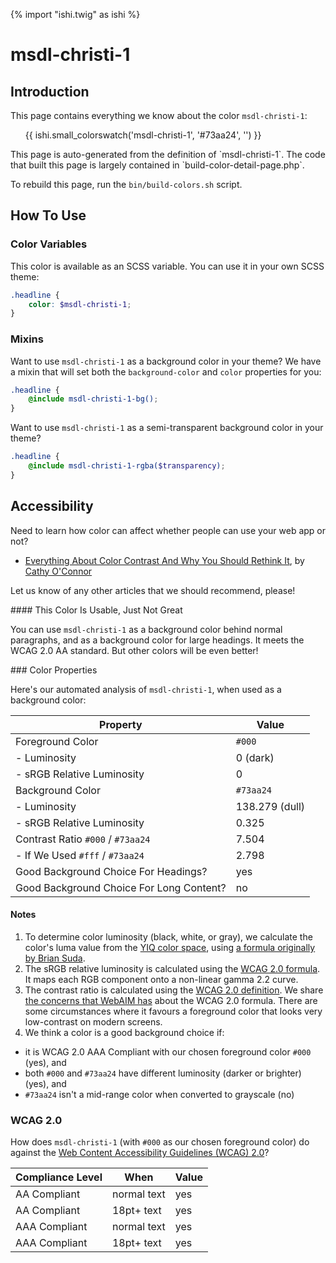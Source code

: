 {% import "ishi.twig" as ishi %}
# msdl-christi-1

## Introduction

This page contains everything we know about the color `msdl-christi-1`:

<div class="grid">
    <div class="cell">
        <div class="swatch">
            <ul>
                {{ ishi.small_colorswatch('msdl-christi-1', '#73aa24', '') }}
            </ul>
        </div>
    </div>
</div>

<div class="callout attention" markdown="1">
This page is auto-generated from the definition of `msdl-christi-1`. The code that built this page is largely contained in `build-color-detail-page.php`.

To rebuild this page, run the `bin/build-colors.sh` script.
</div>

## How To Use

### Color Variables

This color is available as an SCSS variable. You can use it in your own SCSS theme:

```scss
.headline {
    color: $msdl-christi-1;
}
```

### Mixins

Want to use `msdl-christi-1` as a background color in your theme? We have a mixin that will set both the `background-color` and `color` properties for you:

```scss
.headline {
    @include msdl-christi-1-bg();
}
```

Want to use `msdl-christi-1` as a semi-transparent background color in your theme?

```scss
.headline {
    @include msdl-christi-1-rgba($transparency);
}
```

## Accessibility

Need to learn how color can affect whether people can use your web app or not?

* [Everything About Color Contrast And Why You Should Rethink It](https://www.smashingmagazine.com/2014/10/color-contrast-tips-and-tools-for-accessibility/), by [Cathy O'Connor](http://www.twitter.com/cagocon)

Let us know of any other articles that we should recommend, please!
<div class="callout warning" markdown="1">
#### This Color Is Usable, Just Not Great

You can use `msdl-christi-1` as a background color behind normal paragraphs, and as a background color for large headings. It meets the WCAG 2.0 AA standard. But other colors will be even better!
</div>
### Color Properties

Here's our automated analysis of `msdl-christi-1`, when used as a background color:

Property | Value
---------|------
Foreground Color | `#000`
- Luminosity | 0 (dark)
- sRGB Relative Luminosity | 0
Background Color | `#73aa24`
- Luminosity | 138.279 (dull)
- sRGB Relative Luminosity | 0.325
Contrast Ratio `#000` / `#73aa24` | 7.504
- If We Used `#fff` / `#73aa24` | 2.798
Good Background Choice For Headings? | yes
Good Background Choice For Long Content? | no

#### Notes

1. To determine color luminosity (black, white, or gray), we calculate the color's luma value from the [YIQ color space](https://en.wikipedia.org/wiki/YIQ), using [a formula originally by Brian Suda](https://24ways.org/2010/calculating-color-contrast/).
1. The sRGB relative luminosity is calculated using the [WCAG 2.0 formula](https://www.w3.org/TR/WCAG20/#relativeluminancedef). It maps each RGB component onto a non-linear gamma 2.2 curve.
1. The contrast ratio is calculated using the [WCAG 2.0 definition](https://www.w3.org/TR/2008/REC-WCAG20-20081211/#contrast-ratiodef). We share [the concerns that WebAIM has](http://webaim.org/blog/wcag-2-1-feedback/) about the WCAG 2.0 formula. There are some circumstances where it favours a foreground color that looks very low-contrast on modern screens.
1. We think a color is a good background choice if:
  - it is WCAG 2.0 AAA Compliant with our chosen foreground color `#000` (yes), and
  - both `#000` and `#73aa24` have different luminosity (darker or brighter) (yes), and
  - `#73aa24` isn't a mid-range color when converted to grayscale (no)

### WCAG 2.0

How does `msdl-christi-1` (with `#000` as our chosen foreground color) do against the [Web Content Accessibility Guidelines (WCAG) 2.0](https://www.w3.org/TR/WCAG20/)?

Compliance Level | When | Value
-----------------|------|------
AA Compliant | normal text | yes
AA Compliant | 18pt+ text | yes
AAA Compliant | normal text | yes
AAA Compliant | 18pt+ text | yes
